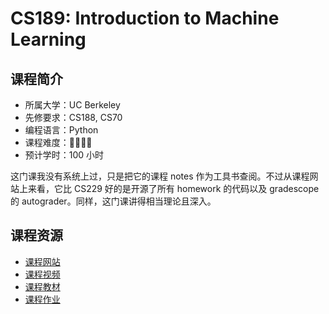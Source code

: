 # CS189: Introduction to Machine Learning

## 课程简介

- 所属大学：UC Berkeley
- 先修要求：CS188, CS70
- 编程语言：Python
- 课程难度：🌟🌟🌟🌟
- 预计学时：100 小时

这门课我没有系统上过，只是把它的课程 notes 作为工具书查阅。不过从课程网站上来看，它比 CS229 好的是开源了所有 homework 的代码以及 gradescope 的 autograder。同样，这门课讲得相当理论且深入。

## 课程资源

- [课程网站](https://www.eecs189.org/)
- [课程视频](https://www.youtube.com/playlist?list=PLOOm2AoWIPEyZazQVnIcaK2KnezpGZV-X)
- [课程教材](https://www.eecs189.org/)
- [课程作业](https://www.eecs189.org/)
